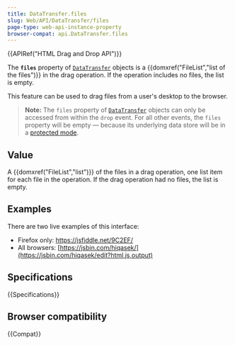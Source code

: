 ```yaml
---
title: DataTransfer.files
slug: Web/API/DataTransfer/files
page-type: web-api-instance-property
browser-compat: api.DataTransfer.files
---
```


{{APIRef("HTML Drag and Drop API")}}

The **`files`** property of [`DataTransfer`](/en-US/docs/Web/API/DataTransfer) objects is a {{domxref("FileList","list of the files")}} in the drag operation. If the operation includes no files, the list is empty.

This feature can be used to drag files from a user's desktop to the browser.

> **Note:** The `files` property of [`DataTransfer`](/en-US/docs/Web/API/DataTransfer) objects can only be accessed from within the `drop` event. For all other events, the `files` property will be empty — because its underlying data store will be in a [protected mode](https://html.spec.whatwg.org/multipage/dnd.html#the-drag-data-store).

## Value

A {{domxref("FileList","list")}} of the files in a drag operation, one list item for
each file in the operation. If the drag operation had no files, the list is empty.

## Examples

There are two live examples of this interface:

- Firefox only: <https://jsfiddle.net/9C2EF/>
- All browsers: [https://jsbin.com/hiqasek/](https://jsbin.com/hiqasek/edit?html,js,output)

## Specifications

{{Specifications}}

## Browser compatibility

{{Compat}}
